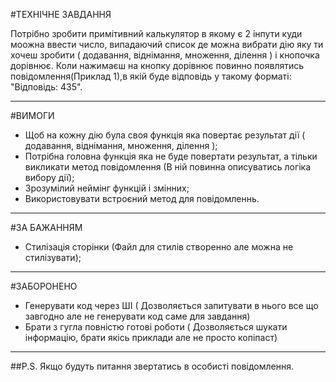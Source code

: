 #ТЕХНІЧНЕ ЗАВДАННЯ

Потрібно зробити примітивний калькулятор в якому є 2 інпути куди моожна ввести число, випадаючий список де можна вибрати дію яку ти хочеш зробити ( додавання, віднімання, множення, ділення ) і кнопочка дорівнює. Коли нажимаєш на кнопку дорівнює повинно появлятись повідомлення(Приклад 1),в якій буде відповідь у такому форматі: "Відповідь: 435".

---

#ВИМОГИ

- Щоб на кожну дію була своя функція яка повертає результат дії ( додавання, віднімання, множення, ділення );
- Потрібна головна функція яка не буде повертати результат, а тільки викликати метод повідомлення (В ній повинна описуватись логіка вибору дії);
- Зрозумілий неймінг функцій і змінних;
- Використовувати встроєний метод для повідомленнь.

---

#ЗА БАЖАННЯМ

- Стилізація сторінки (Файл для стилів створенно але можна не стилізувати);

---

#ЗАБОРОНЕНО

- Генерувати код через ШІ ( Дозволяється запитувати в нього все що завгодно але не генерувати код саме для завдання)
- Брати з гугла повністю готові роботи ( Дозволяється шукати інформацію, брати якісь приклади але не просто копіпаст)

---

##P.S. Якщо будуть питання звертатись в особисті повідомлення.
